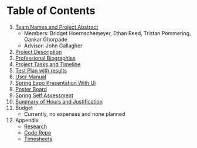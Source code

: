 # Table of Contents

1. [Team Names and Project Abstract](https://github.com/reed2ep/SeniorDesignProject/blob/main/Research/ProjectAbstract.md)
   - Members: Bridget Hoernschemeyer, Ethan Reed, Tristan Pommering, Oankar Ghorpade
   - Advisor: John Gallagher
2. [Project Description](https://github.com/reed2ep/SeniorDesignProject/blob/main/Assignments/Assignment2-Project-Description.md)
3. [Professional Biographies](https://github.com/reed2ep/SeniorDesignProject/tree/main/Assignments/Assignment1-Biographies)
4. [Project Tasks and Timeline](https://github.com/reed2ep/SeniorDesignProject/blob/main/Assignments/Assignment5-Tasklist.md)
5. [Test Plan with results](https://github.com/reed2ep/SeniorDesignProject/blob/main/Assignments/Test%20Plan.pdf)
6. [User Manual](https://github.com/reed2ep/SeniorDesignProject/blob/main/Assignments/User%20Docs.md)
7. [Spring Expo Presentation With Ui](https://github.com/reed2ep/SeniorDesignProject/blob/main/Assignments/Expo%20Slides.pdf)
8. [Poster Board](https://github.com/reed2ep/SeniorDesignProject/blob/main/Assignments/Poster.pdf)
9. [Spring Self Assessment](https://github.com/reed2ep/SeniorDesignProject/tree/main/Assignments/Self-Assessments(Spring))
10. [Summary of Hours and Justification](https://github.com/reed2ep/SeniorDesignProject/tree/main/Assignments/Summary%20of%20Hours%20and%20Justification)
11. Budget
    - Currently, no expenses and none planned
12. Appendix
    - [Research](https://github.com/reed2ep/SeniorDesignProject/tree/main/Research)
    - [Code Repo](https://github.com/reed2ep/SeniorDesignProject/tree/main/RockClimber)
    - [Timesheets](https://github.com/reed2ep/SeniorDesignProject/tree/main/Timesheet)
